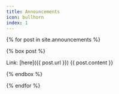 ```yaml
---
title: Announcements
icon: bullhorn
index: 1
---
```


{% for post in site.announcements %}

{% box post %}

Link: [here]({{ post.url }})
{{ post.content }}

{% endbox %}

{% endfor %}
